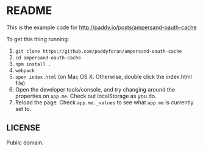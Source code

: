 # README

This is the example code for http://paddy.io/posts/ampersand-oauth-cache

To get this thing running:

1. `git clone https://github.com/paddyforan/ampersand-oauth-cache`
2. `cd ampersand-oauth-cache`
3. `npm install .`
4. `webpack`
5. `open index.html` (on Mac OS X. Otherwise, double click the index.html file)
6. Open the developer tools/console, and try changing around the properties on `app.me`. Check out localStorage as you do.
7. Reload the page. Check `app.me._values` to see what `app.me` is currently set to.

## LICENSE

Public domain.
